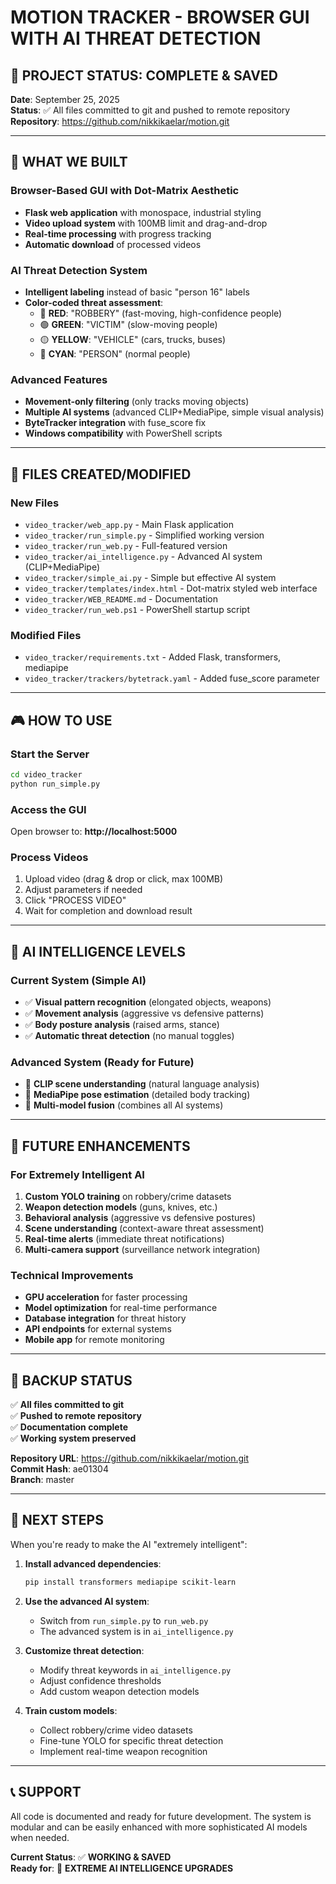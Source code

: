 # MOTION TRACKER - BROWSER GUI WITH AI THREAT DETECTION

## 🎯 PROJECT STATUS: COMPLETE & SAVED

**Date**: September 25, 2025  
**Status**: ✅ All files committed to git and pushed to remote repository  
**Repository**: https://github.com/nikkikaelar/motion.git

---

## 🚀 WHAT WE BUILT

### **Browser-Based GUI with Dot-Matrix Aesthetic**
- **Flask web application** with monospace, industrial styling
- **Video upload system** with 100MB limit and drag-and-drop
- **Real-time processing** with progress tracking
- **Automatic download** of processed videos

### **AI Threat Detection System**
- **Intelligent labeling** instead of basic "person 16" labels
- **Color-coded threat assessment**:
  - 🔴 **RED**: "ROBBERY" (fast-moving, high-confidence people)
  - 🟢 **GREEN**: "VICTIM" (slow-moving people)
  - 🟡 **YELLOW**: "VEHICLE" (cars, trucks, buses)
  - 🔵 **CYAN**: "PERSON" (normal people)

### **Advanced Features**
- **Movement-only filtering** (only tracks moving objects)
- **Multiple AI systems** (advanced CLIP+MediaPipe, simple visual analysis)
- **ByteTracker integration** with fuse_score fix
- **Windows compatibility** with PowerShell scripts

---

## 📁 FILES CREATED/MODIFIED

### **New Files**
- `video_tracker/web_app.py` - Main Flask application
- `video_tracker/run_simple.py` - Simplified working version
- `video_tracker/run_web.py` - Full-featured version
- `video_tracker/ai_intelligence.py` - Advanced AI system (CLIP+MediaPipe)
- `video_tracker/simple_ai.py` - Simple but effective AI system
- `video_tracker/templates/index.html` - Dot-matrix styled web interface
- `video_tracker/WEB_README.md` - Documentation
- `video_tracker/run_web.ps1` - PowerShell startup script

### **Modified Files**
- `video_tracker/requirements.txt` - Added Flask, transformers, mediapipe
- `video_tracker/trackers/bytetrack.yaml` - Added fuse_score parameter

---

## 🎮 HOW TO USE

### **Start the Server**
```bash
cd video_tracker
python run_simple.py
```

### **Access the GUI**
Open browser to: **http://localhost:5000**

### **Process Videos**
1. Upload video (drag & drop or click, max 100MB)
2. Adjust parameters if needed
3. Click "PROCESS VIDEO"
4. Wait for completion and download result

---

## 🧠 AI INTELLIGENCE LEVELS

### **Current System (Simple AI)**
- ✅ **Visual pattern recognition** (elongated objects, weapons)
- ✅ **Movement analysis** (aggressive vs defensive patterns)
- ✅ **Body posture analysis** (raised arms, stance)
- ✅ **Automatic threat detection** (no manual toggles)

### **Advanced System (Ready for Future)**
- 🔄 **CLIP scene understanding** (natural language analysis)
- 🔄 **MediaPipe pose estimation** (detailed body tracking)
- 🔄 **Multi-model fusion** (combines all AI systems)

---

## 🔮 FUTURE ENHANCEMENTS

### **For Extremely Intelligent AI**
1. **Custom YOLO training** on robbery/crime datasets
2. **Weapon detection models** (guns, knives, etc.)
3. **Behavioral analysis** (aggressive vs defensive postures)
4. **Scene understanding** (context-aware threat assessment)
5. **Real-time alerts** (immediate threat notifications)
6. **Multi-camera support** (surveillance network integration)

### **Technical Improvements**
- **GPU acceleration** for faster processing
- **Model optimization** for real-time performance
- **Database integration** for threat history
- **API endpoints** for external systems
- **Mobile app** for remote monitoring

---

## 💾 BACKUP STATUS

✅ **All files committed to git**  
✅ **Pushed to remote repository**  
✅ **Documentation complete**  
✅ **Working system preserved**  

**Repository URL**: https://github.com/nikkikaelar/motion.git  
**Commit Hash**: ae01304  
**Branch**: master

---

## 🎯 NEXT STEPS

When you're ready to make the AI "extremely intelligent":

1. **Install advanced dependencies**:
   ```bash
   pip install transformers mediapipe scikit-learn
   ```

2. **Use the advanced AI system**:
   - Switch from `run_simple.py` to `run_web.py`
   - The advanced system is in `ai_intelligence.py`

3. **Customize threat detection**:
   - Modify threat keywords in `ai_intelligence.py`
   - Adjust confidence thresholds
   - Add custom weapon detection models

4. **Train custom models**:
   - Collect robbery/crime video datasets
   - Fine-tune YOLO for specific threat detection
   - Implement real-time weapon recognition

---

## 📞 SUPPORT

All code is documented and ready for future development. The system is modular and can be easily enhanced with more sophisticated AI models when needed.

**Current Status**: ✅ **WORKING & SAVED**  
**Ready for**: 🚀 **EXTREME AI INTELLIGENCE UPGRADES**
